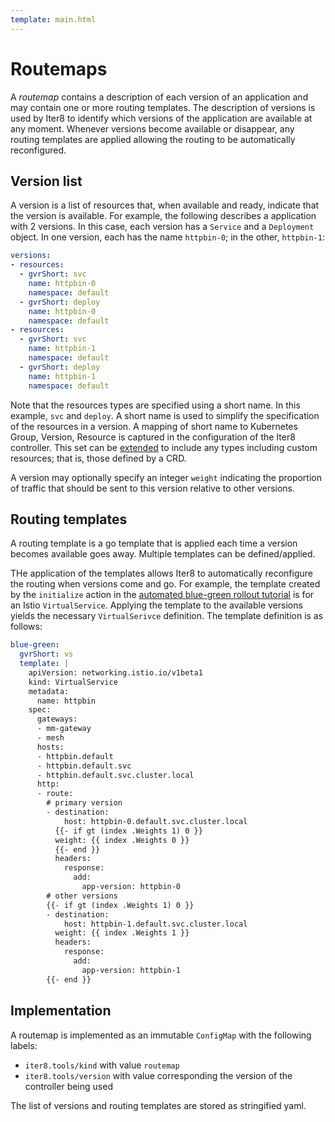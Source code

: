 ```yaml
---
template: main.html
---
```


# Routemaps

A _routemap_ contains a description of each version of an application and may contain one or more routing templates. The description of versions is used by Iter8 to identify which versions of the application are available at any moment. Whenever versions become available or disappear, any routing templates are applied allowing the routing to be automatically reconfigured.

## Version list

A version is a list of resources that, when available and ready, indicate that the version is available. For example, the following describes a application with 2 versions. In this case, each version has a `Service` and a `Deployment` object. In one version, each has the name `httpbin-0`; in the other, `httpbin-1`:

```yaml
versions:
- resources:
  - gvrShort: svc
    name: httpbin-0
    namespace: default
  - gvrShort: deploy
    name: httpbin-0
    namespace: default
- resources:
  - gvrShort: svc
    name: httpbin-1
    namespace: default
  - gvrShort: deploy
    name: httpbin-1
    namespace: default
```

Note that the resources types are specified using a short name. In this example, `svc` and `deploy`. A short name is used to simplify the specification of the resources in a version. A mapping of short name to Kubernetes Group, Version, Resource is captured in the configuration of the Iter8 controller. This set can be [extended](extensions.md) to include any types including custom resources; that is, those defined by a CRD.

A version may optionally specify an integer `weight` indicating the proportion of traffic that should be sent to this version relative to other versions.

## Routing templates

A routing template is a go template that is applied each time a version becomes available goes away. Multiple templates can be defined/applied.

THe application of the templates allows Iter8 to automatically reconfigure the routing when versions come and go. For example, the template created by the `initialize` action in the [automated blue-green rollout tutorial](../../getting-started/first-routing.md#routing) is for an Istio `VirtualService`. Applying the template to the available versions yields the necessary `VirtualSerivce` definition. The template definition is as follows:

```yaml
blue-green:
  gvrShort: vs
  template: |
    apiVersion: networking.istio.io/v1beta1
    kind: VirtualService
    metadata:
      name: httpbin
    spec:
      gateways:
      - mm-gateway
      - mesh
      hosts:
      - httpbin.default
      - httpbin.default.svc
      - httpbin.default.svc.cluster.local
      http:
      - route:
        # primary version
        - destination:
            host: httpbin-0.default.svc.cluster.local
          {{- if gt (index .Weights 1) 0 }}
          weight: {{ index .Weights 0 }}
          {{- end }}
          headers:
            response:
              add:
                app-version: httpbin-0
        # other versions
        {{- if gt (index .Weights 1) 0 }}
        - destination:
            host: httpbin-1.default.svc.cluster.local
          weight: {{ index .Weights 1 }}
          headers:
            response:
              add:
                app-version: httpbin-1
        {{- end }}
```

## Implementation

A routemap is implemented as an immutable `ConfigMap` with the following labels:
- `iter8.tools/kind` with value `routemap`
- `iter8.tools/version` with value corresponding the version of the controller being used

The list of versions and routing templates are stored as stringified yaml.